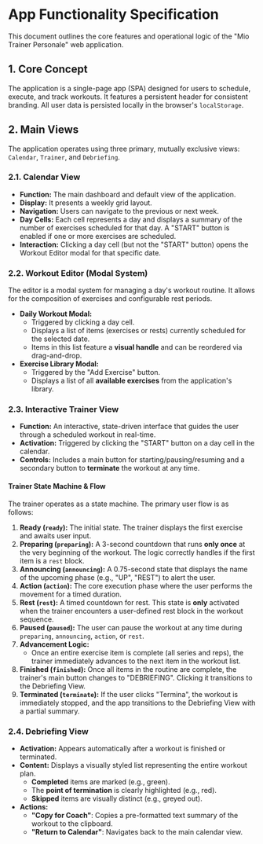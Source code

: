# App Functionality Specification

This document outlines the core features and operational logic of the "Mio Trainer Personale" web application.

## 1. Core Concept

The application is a single-page app (SPA) designed for users to schedule, execute, and track workouts. It features a persistent header for consistent branding. All user data is persisted locally in the browser's `localStorage`.

## 2. Main Views

The application operates using three primary, mutually exclusive views: `Calendar`, `Trainer`, and `Debriefing`.

### 2.1. Calendar View

-   **Function:** The main dashboard and default view of the application.
-   **Display:** It presents a weekly grid layout.
-   **Navigation:** Users can navigate to the previous or next week.
-   **Day Cells:** Each cell represents a day and displays a summary of the number of exercises scheduled for that day. A "START" button is enabled if one or more exercises are scheduled.
-   **Interaction:** Clicking a day cell (but not the "START" button) opens the Workout Editor modal for that specific date.

### 2.2. Workout Editor (Modal System)

The editor is a modal system for managing a day's workout routine. It allows for the composition of exercises and configurable rest periods.

-   **Daily Workout Modal:**
    -   Triggered by clicking a day cell.
    -   Displays a list of items (exercises or rests) currently scheduled for the selected date.
    -   Items in this list feature a **visual handle** and can be reordered via drag-and-drop.
-   **Exercise Library Modal:**
    -   Triggered by the "Add Exercise" button.
    -   Displays a list of all **available exercises** from the application's library.

### 2.3. Interactive Trainer View

-   **Function:** An interactive, state-driven interface that guides the user through a scheduled workout in real-time.
-   **Activation:** Triggered by clicking the "START" button on a day cell in the calendar.
-   **Controls:** Includes a main button for starting/pausing/resuming and a secondary button to **terminate** the workout at any time.

#### Trainer State Machine & Flow
The trainer operates as a state machine. The primary user flow is as follows:

1.  **Ready (`ready`):** The initial state. The trainer displays the first exercise and awaits user input.
2.  **Preparing (`preparing`):** A 3-second countdown that runs **only once** at the very beginning of the workout. The logic correctly handles if the first item is a `rest` block.
3.  **Announcing (`announcing`):** A 0.75-second state that displays the name of the upcoming phase (e.g., "UP", "REST") to alert the user.
4.  **Action (`action`):** The core execution phase where the user performs the movement for a timed duration.
5.  **Rest (`rest`):** A timed countdown for rest. This state is **only** activated when the trainer encounters a user-defined rest block in the workout sequence.
6.  **Paused (`paused`):** The user can pause the workout at any time during `preparing`, `announcing`, `action`, or `rest`.
7.  **Advancement Logic:**
    - Once an entire exercise item is complete (all series and reps), the trainer immediately advances to the next item in the workout list.
8.  **Finished (`finished`):** Once all items in the routine are complete, the trainer's main button changes to "DEBRIEFING". Clicking it transitions to the Debriefing View.
9.  **Terminated (`terminate`):** If the user clicks "Termina", the workout is immediately stopped, and the app transitions to the Debriefing View with a partial summary.

### 2.4. Debriefing View

-   **Activation:** Appears automatically after a workout is finished or terminated.
-   **Content:** Displays a visually styled list representing the entire workout plan.
    - **Completed** items are marked (e.g., green).
    - The **point of termination** is clearly highlighted (e.g., red).
    - **Skipped** items are visually distinct (e.g., greyed out).
-   **Actions:**
    - **"Copy for Coach"**: Copies a pre-formatted text summary of the workout to the clipboard.
    - **"Return to Calendar"**: Navigates back to the main calendar view.
